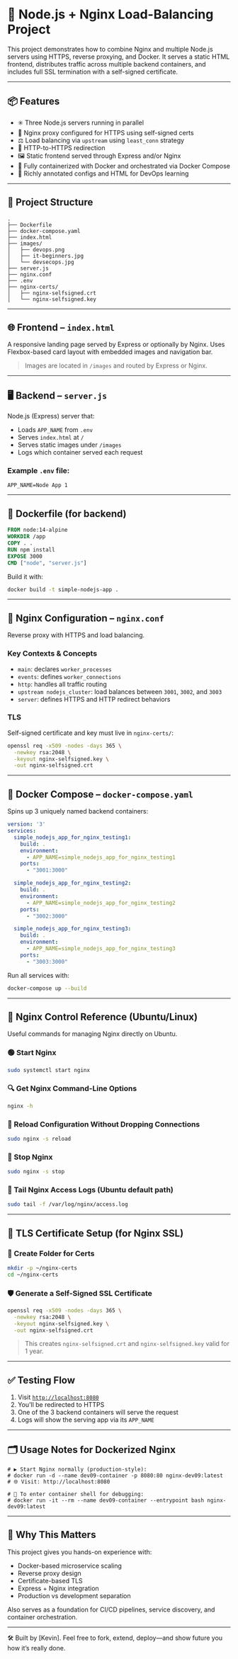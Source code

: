 # 🚀 Node.js + Nginx Load-Balancing Project

This project demonstrates how to combine Nginx and multiple Node.js servers using HTTPS, reverse proxying, and Docker. It serves a static HTML frontend, distributes traffic across multiple backend containers, and includes full SSL termination with a self-signed certificate.

---

## 📦 Features

- ✳️ Three Node.js servers running in parallel
- 🔐 Nginx proxy configured for HTTPS using self-signed certs
- ⚖️ Load balancing via `upstream` using `least_conn` strategy
- 🔁 HTTP-to-HTTPS redirection
- 🖼️ Static frontend served through Express and/or Nginx
- 🐳 Fully containerized with Docker and orchestrated via Docker Compose
- 🧠 Richly annotated configs and HTML for DevOps learning

---

## 📁 Project Structure

```
.
├── Dockerfile
├── docker-compose.yaml
├── index.html
├── images/
│   ├── devops.png
│   ├── it-beginners.jpg
│   └── devsecops.jpg
├── server.js
├── nginx.conf
├── .env
├── nginx-certs/
│   ├── nginx-selfsigned.crt
│   └── nginx-selfsigned.key
```

---

## 🌐 Frontend – `index.html`

A responsive landing page served by Express or optionally by Nginx. Uses Flexbox-based card layout with embedded images and navigation bar.

> Images are located in `/images` and routed by Express or Nginx.

---

## 🖥️ Backend – `server.js`

Node.js (Express) server that:

- Loads `APP_NAME` from `.env`
- Serves `index.html` at `/`
- Serves static images under `/images`
- Logs which container served each request

### Example `.env` file:

```
APP_NAME=Node App 1
```

---

## 🐳 Dockerfile (for backend)

```Dockerfile
FROM node:14-alpine
WORKDIR /app
COPY . .
RUN npm install
EXPOSE 3000
CMD ["node", "server.js"]
```

Build it with:

```bash
docker build -t simple-nodejs-app .
```

---

## 🧩 Nginx Configuration – `nginx.conf`

Reverse proxy with HTTPS and load balancing.

### Key Contexts & Concepts

- `main`: declares `worker_processes`
- `events`: defines `worker_connections`
- `http`: handles all traffic routing
- `upstream nodejs_cluster`: load balances between `3001`, `3002`, and `3003`
- `server`: defines HTTPS and HTTP redirect behaviors

### TLS

Self-signed certificate and key must live in `nginx-certs/`:

```bash
openssl req -x509 -nodes -days 365 \
  -newkey rsa:2048 \
  -keyout nginx-selfsigned.key \
  -out nginx-selfsigned.crt
```

---

## 🐋 Docker Compose – `docker-compose.yaml`

Spins up 3 uniquely named backend containers:

```yaml
version: '3'
services:
  simple_nodejs_app_for_nginx_testing1:
    build: .
    environment:
      - APP_NAME=simple_nodejs_app_for_nginx_testing1 
    ports:
      - "3001:3000"

  simple_nodejs_app_for_nginx_testing2:
    build: .
    environment:
      - APP_NAME=simple_nodejs_app_for_nginx_testing2
    ports:
      - "3002:3000"

  simple_nodejs_app_for_nginx_testing3:
    build: .
    environment:
      - APP_NAME=simple_nodejs_app_for_nginx_testing3
    ports:
      - "3003:3000"
```

Run all services with:

```bash
docker-compose up --build
```

---

## 🧰 Nginx Control Reference (Ubuntu/Linux)

Useful commands for managing Nginx directly on Ubuntu.

### 🟢 Start Nginx
```bash
sudo systemctl start nginx
```

### 🔍 Get Nginx Command-Line Options
```bash
nginx -h
```

### 🔁 Reload Configuration Without Dropping Connections
```bash
sudo nginx -s reload
```

### 🔻 Stop Nginx
```bash
sudo nginx -s stop
```

### 📄 Tail Nginx Access Logs (Ubuntu default path)
```bash
sudo tail -f /var/log/nginx/access.log
```

---

## 🔐 TLS Certificate Setup (for Nginx SSL)

### 📁 Create Folder for Certs
```bash
mkdir -p ~/nginx-certs
cd ~/nginx-certs
```

### 🛡️ Generate a Self-Signed SSL Certificate
```bash
openssl req -x509 -nodes -days 365 \
  -newkey rsa:2048 \
  -keyout nginx-selfsigned.key \
  -out nginx-selfsigned.crt
```

> This creates `nginx-selfsigned.crt` and `nginx-selfsigned.key` valid for 1 year.

---

## ✅ Testing Flow

1. Visit [`http://localhost:8080`](http://localhost:8080)
2. You’ll be redirected to HTTPS
3. One of the 3 backend containers will serve the request
4. Logs will show the serving app via its `APP_NAME`

---

## 🗂️ Usage Notes for Dockerized Nginx

```nginx
# ▶️ Start Nginx normally (production-style):
# docker run -d --name dev09-container -p 8080:80 nginx-dev09:latest
# 🌐 Visit: http://localhost:8080

# 🧪 To enter container shell for debugging:
# docker run -it --rm --name dev09-container --entrypoint bash nginx-dev09:latest
```

---

## 🧠 Why This Matters

This project gives you hands-on experience with:

- Docker-based microservice scaling
- Reverse proxy design
- Certificate-based TLS
- Express + Nginx integration
- Production vs development separation

Also serves as a foundation for CI/CD pipelines, service discovery, and container orchestration.

---

🛠 Built by [Kevin]. Feel free to fork, extend, deploy—and show future you how it’s really done.



